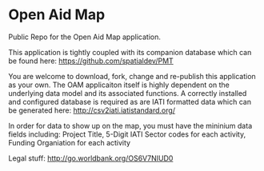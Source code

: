 Open Aid Map
============

Public Repo for the Open Aid Map application. 

This application is tightly coupled with its companion database which can be found here:
https://github.com/spatialdev/PMT

You are welcome to download, fork, change and re-publish this application as your own. 
The OAM applicaiton itself is highly dependent on the underlying data model and its associated
functions. A correctly installed and configured database is required as are IATI formatted 
data which can be generated here: http://csv2iati.iatistandard.org/


In order for data to show up on the map, you must have the mininium data fields including:
Project Title,
5-Digit IATI Sector codes for each activity,
Funding Organiation for each activity

Legal stuff: http://go.worldbank.org/OS6V7NIUD0
